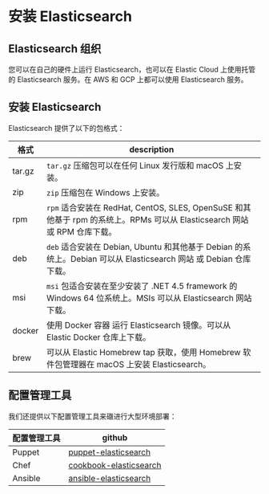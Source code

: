 # 安装 Elasticsearch

## Elasticsearch 组织

您可以在自己的硬件上运行 Elasticsearch，也可以在 Elastic Cloud 上使用托管的 Elasticsearch 服务。在 AWS 和 GCP 上都可以使用 Elasticsearch 服务。

## 安装 Elasticsearch

Elasticsearch 提供了以下的包格式：

格式 | description
--- | ---
tar.gz | `tar.gz` 压缩包可以在任何 Linux 发行版和 macOS 上安装。
zip | `zip` 压缩包在 Windows 上安装。
rpm | `rpm` 适合安装在 RedHat, CentOS, SLES, OpenSuSE 和其他基于 rpm 的系统上。RPMs 可以从 Elasticsearch 网站 或 RPM 仓库下载。
deb | `deb` 适合安装在 Debian, Ubuntu 和其他基于 Debian 的系统上。Debian 可以从 Elasticsearch 网站 或 Debian 仓库下载。
msi | `msi` 包适合安装在至少安装了 .NET 4.5 framework 的 Windows 64 位系统上。MSIs 可以从 Elasticsearch 网站下载。
docker | 使用 Docker 容器 运行 Elasticsearch 镜像。可以从 Elastic Docker 仓库上下载。
brew | 可以从 Elastic Homebrew tap 获取，使用 Homebrew 软件包管理器在 macOS 上安装 Elasticsearch。

## 配置管理工具

我们还提供以下配置管理工具来䃲进行大型环境部署：

配置管理工具 | github
--- | ---
Puppet | [puppet-elasticsearch](https://github.com/elastic/puppet-elasticsearch)
Chef | [cookbook-elasticsearch](https://github.com/elastic/cookbook-elasticsearch)
Ansible | [ansible-elasticsearch](https://github.com/elastic/ansible-elasticsearch)
